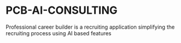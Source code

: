 # PCB-AI-CONSULTING
Professional career builder is a recruiting application simplifying the recruiting process using AI based features
